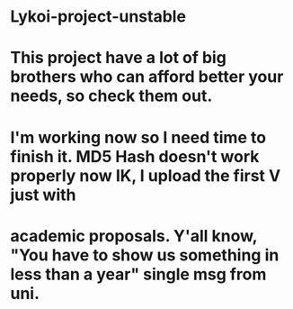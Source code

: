 # Lykoi-project-unstable

# This project have a lot of big brothers who can afford better your needs, so check them out.
# I'm working now so I need time to finish it. MD5 Hash doesn't work properly now IK, I upload the first V just with
# academic proposals. Y'all know, "You have to show us something in less than a year" single msg from uni. 
